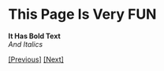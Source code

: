 <h1> This Page Is Very FUN </h1>

**It Has Bold Text** <br>
_And Italics_ <br>

[[Previous]](Page2.md) [[Next]](Page4.md)
